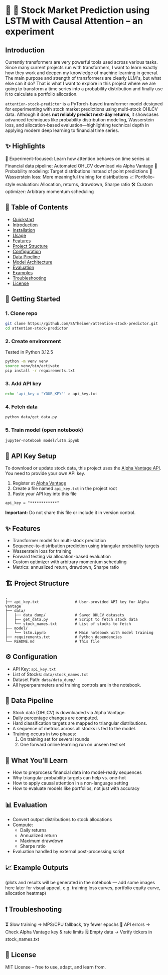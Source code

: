 # 🔎 🧠 Stock Market Prediction using LSTM with Causal Attention – an experiment

## Introduction

Currently transformers are very powerful tools used across various tasks. Since many current projects run with transformers, I want to learn exactly how they work and deepen my knowledge of machine learning in general. The main purpose and strength of transformers are clearly LLM's, but what else can it do? That is what I want to explore in this project where we are going to transform a time series into a probability distribution and finally use it to calculate a portfolio allocation.

`attention-stock-predictor` is a PyTorch-based transformer model designed for experimenting with stock market predictions using multi-stock OHLCV data. Although it does **not reliably predict next-day returns**, it showcases advanced techniques like probability distribution modeling, Wasserstein loss, and allocation-based evaluation—highlighting technical depth in applying modern deep learning to financial time series.

## ✨ Highlights

🔎 Experiment-focused: Learn how attention behaves on time series
📊 Financial data pipeline: Automated OHLCV download via Alpha Vantage
🎯 Probability modeling: Target distributions instead of point predictions
📐 Wasserstein loss: More meaningful training for distributions
📈 Portfolio-style evaluation: Allocation, returns, drawdown, Sharpe ratio
🛠️ Custom optimizer: Arbitrary momentum scheduling

## 📜 Table of Contents

- [Quickstart](#quickstart)
- [Introduction](#introduction)
- [Installation](#installation)
- [Usage](#usage)
- [Features](#features)
- [Project Structure](#project-structure)
- [Configuration](#configuration)
- [Data Pipeline](#data-pipeline)
- [Model Architecture](#model-architecture)
- [Evaluation](#evaluation)
- [Examples](#examples)
- [Troubleshooting](#troubleshooting)
- [License](#license)

## 🚀 Getting Started

### 1. Clone repo
```bash
git clone https://github.com/SATheinen/attention-stock-predictor.git
cd attention-stock-predictor
```

### 2. Create environment
Tested in Python 3.12.5
```bash
python -m venv venv
source venv/bin/activate
pip install -r requirements.txt
```

### 3. Add API key
```bash
echo 'api_key = "YOUR_KEY"' > api_key.txt
```

### 4. Fetch data
```bash
python data/get_data.py
```

### 5. Train model (open notebook)
```bash
jupyter-notebook model/lstm.ipynb
```

## 🔑 API Key Setup

To download or update stock data, this project uses the [Alpha Vantage API](https://www.alphavantage.co/). You need to provide your own API key.

1. Register at [Alpha Vantage](https://www.alphavantage.co/support/#api-key)
2. Create a file named `api_key.txt` in the project root
3. Paste your API key into this file

```txt
api_key = "************"
```

**Important:** Do not share this file or include it in version control.

## ✨ Features

- Transformer model for multi-stock prediction
- Sequence-to-distribution prediction using triangular probability targets
- Wasserstein loss for training
- Forward testing via allocation-based evaluation
- Custom optimizer with arbitrary momentum scheduling
- Metrics: annualized return, drawdown, Sharpe ratio

## 🏗️ Project Structure

```
.
├── api_key.txt                # User-provided API key for Alpha Vantage
├── data/
│   ├── data_dump/             # Saved OHLCV datasets
│   ├── get_data.py            # Script to fetch stock data
│   └── stock_names.txt        # List of stocks to fetch
├── model/
│   └── lstm.ipynb             # Main notebook with model training
├── requirements.txt           # Python dependencies
└── README.md                  # This file
```

## ⚙️ Configuration

- API Key: `api_key.txt`
- List of Stocks: `data/stock_names.txt`
- Dataset Path: `data/data_dump/`
- All hyperparameters and training controls are in the notebook.

## 🔢 Data Pipeline

- Stock data (OHLCV) is downloaded via Alpha Vantage.
- Daily percentage changes are computed.
- Hard classification targets are mapped to triangular distributions.
- A sequence of metrics across all stocks is fed to the model.
- Training occurs in two phases:
  1. On training set for several rounds
  2. One forward online learning run on unseen test set

## 🧠 What You’ll Learn
- How to preprocess financial data into model-ready sequences
- Why triangular probability targets can help vs. one-hot
- How to apply causal attention in a non-language setting
- How to evaluate models like portfolios, not just with accuracy

## 📊 Evaluation

- Convert output distributions to stock allocations
- Compute:
  - Daily returns
  - Annualized return
  - Maximum drawdown
  - Sharpe ratio
- Evaluation handled by external post-processing script

## 📈 Example Outputs
(plots and results will be generated in the notebook — add some images here later for visual appeal, e.g. training loss curves, portfolio equity curve, allocation heatmap)

## ❗ Troubleshooting
⏳ Slow training → MPS/CPU fallback, try fewer epochs
🔑 API errors → Check Alpha Vantage key & rate limits
🗒 Empty data → Verify tickers in stock_names.txt

## 📜 License
MIT License – free to use, adapt, and learn from.